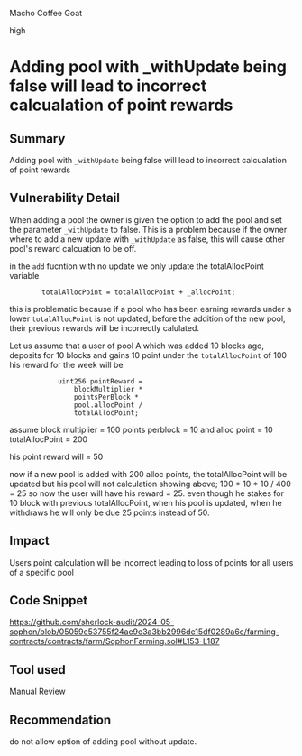 Macho Coffee Goat

high

# Adding pool with _withUpdate being false will lead to incorrect calcualation of point rewards

## Summary
Adding pool with `_withUpdate` being false will lead to incorrect calcualation of point rewards
## Vulnerability Detail
When adding a pool the owner is given the option to add the pool and set the parameter  `_withUpdate` to false. This is a problem because if the owner where to add a new update with `_withUpdate` as false, this will cause other pool's reward calcuation to be off.

in the `add` fucntion with no update we only update the totalAllocPoint variable 
```solidity
        totalAllocPoint = totalAllocPoint + _allocPoint;
```
this is problematic because if a pool who has been earning rewards under a lower `totalAllocPoint` is not updated, before the addition of the new pool, their previous rewards will be incorrectly calulated.

Let us assume that a user of pool A which was added 10 blocks ago, deposits for 10 blocks and gains 10 point under the `totalAllocPoint` of 100 his reward for the week will be 

```solidity
            uint256 pointReward =
                blockMultiplier *
                pointsPerBlock *
                pool.allocPoint /
                totalAllocPoint;
```

assume 
block multiplier = 100
points perblock = 10
and alloc point = 10
totalAllocPoint = 200

his point reward will = 50

now if a new pool is added with 200 alloc points, the totalAllocPoint will be updated but his pool will not
calculation showing above;
100 *
10 *
10 /
400 =  25
so now the user will have his reward = 25. even though he stakes for 10 block with previous totalAllocPoint, when his pool is updated, when he withdraws he will only be due 25 points instead of 50.
## Impact
Users point calculation will be incorrect leading to loss of points for all users of a specific pool
## Code Snippet
https://github.com/sherlock-audit/2024-05-sophon/blob/05059e53755f24ae9e3a3bb2996de15df0289a6c/farming-contracts/contracts/farm/SophonFarming.sol#L153-L187
## Tool used

Manual Review

## Recommendation
do not allow option of adding pool without update.